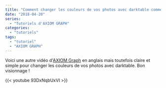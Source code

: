 ```yaml
---
title: "Comment changer les couleurs de vos photos avec darktable comme avec la sélection de couleurs de Lightroom"
date: "2018-04-20"
series:
  - "Tutoriels d'AXIOM GRAPH"
categories: 
  - "tutoriels"
tags: 
  - "tutoriel"
  - "AXIOM GRAPH"
---
```


Voici une autre vidéo d'[AXIOM Graph](http://darktable.fr/2018/04/darktable-express-panneaux-et-decalage-photo/) en anglais mais toutefois claire et simple pour changer les couleurs de vos photos avec darktable. Bon visionnage !

{{< youtube 93DxNqbUxVI >}}
